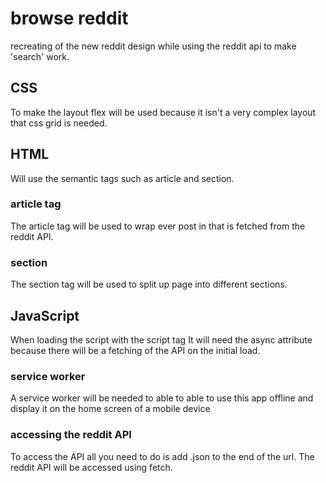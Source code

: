 # browse reddit

recreating of the new reddit design while using the reddit api to make 'search' work.

## CSS

To make the layout flex will be used because it isn't a very complex layout that css grid is needed.

## HTML

Will use the semantic tags such as article and section. 

### article tag

The article tag will be used to wrap ever post in that is fetched from the reddit API.

### section

The section tag will be used to split up page into different 
sections. 


## JavaScript

When loading the script with the script tag It will need the async attribute because there will be a fetching of the API on the initial load.

### service worker

A service worker will be needed to able to able to use this app offline and display it on the home screen of a mobile device

### accessing the reddit API

To access the API all you need to do is add .json to the end of the url. The reddit API will be accessed using fetch.


